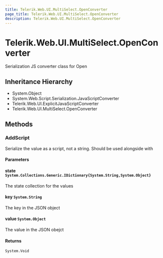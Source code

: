 ```yaml
---
title: Telerik.Web.UI.MultiSelect.OpenConverter
page_title: Telerik.Web.UI.MultiSelect.OpenConverter
description: Telerik.Web.UI.MultiSelect.OpenConverter
---
```


# Telerik.Web.UI.MultiSelect.OpenConverter

Serialization JS converter class for Open

## Inheritance Hierarchy

* System.Object
* System.Web.Script.Serialization.JavaScriptConverter
* Telerik.Web.UI.ExplicitJavaScriptConverter
* Telerik.Web.UI.MultiSelect.OpenConverter

## Methods

###  AddScript

Serialize the value as a script, not a string. Should be used alongside with

#### Parameters

#### state `System.Collections.Generic.IDictionary{System.String,System.Object}`

The state collection for the values

#### key `System.String`

The key in the JSON object

#### value `System.Object`

The value in the JSON obejct

#### Returns

`System.Void` 

